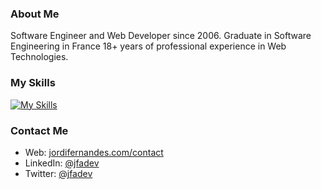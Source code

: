 
<!--<img alt="" draggable="true" src="https://pbs.twimg.com/profile_banners/2696939964/1644422623/1080x360" class="css-9pa8cd"> -->

### About Me

Software Engineer and Web Developer since 2006. 
Graduate in Software Engineering in France 18+ years of professional experience in Web Technologies.

### My Skills
[![My Skills](https://skillicons.dev/icons?i=linux,vscode,symfony,php,vue,js,nodejs,express,docker,mysql,postgres,redis,sqlite,mongodb,bash,nginx,git,github,gitlab,html,css,sass,md,py,wordpress,jquery,bootstrap,aws,azure,cloudflare&perline=10)](https://skillicons.dev)

<!-- 
### Freelance Services
- [Custom WhatsApp Chatbot Development with Node.js](https://jordifernandes.com/service/custom-whatsapp-chatbot-development-with-node-js/)
- [REST API Development with Symfony](https://jordifernandes.com/service/rest-api-development-with-symfony/)
- [Tasks Automation using Node.js](https://jordifernandes.com/service/tasks-automation-using-node-js/)
- [Fix bugs in your PHP Symfony App](https://jordifernandes.com/service/fix-bugs-in-your-php-symfony-app/)
- [Fix bugs in your WordPress Site](https://jordifernandes.com/service/fix-bugs-in-your-wordpress-site/)
-->

### Contact Me
- Web: [jordifernandes.com/contact](https://jordifernandes.com/contact/)
- LinkedIn: [@jfadev](https://www.linkedin.com/in/jfadev/)
- Twitter: [@jfadev](https://twitter.com/jfadev)






<!--
### Hi there 👋


**jfadev/jfadev** is a ✨ _special_ ✨ repository because its `README.md` (this file) appears on your GitHub profile.

Here are some ideas to get you started:

- 🔭 I’m currently working on ...
- 🌱 I’m currently learning ...
- 👯 I’m looking to collaborate on ...
- 🤔 I’m looking for help with ...
- 💬 Ask me about ...
- 📫 How to reach me: ...
- 😄 Pronouns: ...
- ⚡ Fun fact: ...
-->
